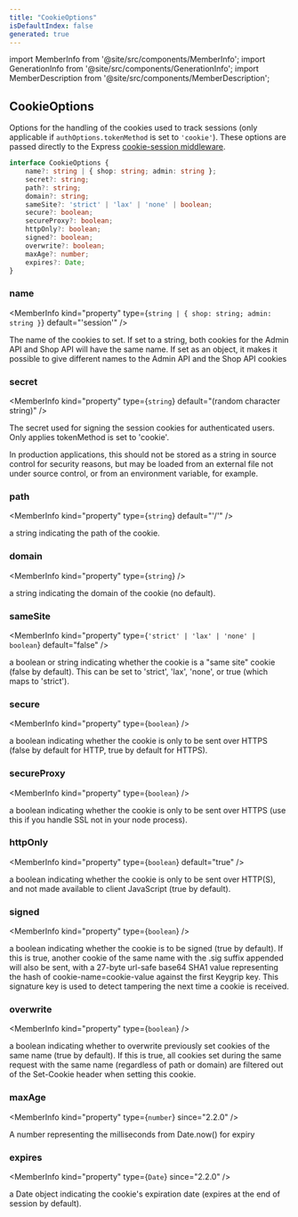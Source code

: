 ```yaml
---
title: "CookieOptions"
isDefaultIndex: false
generated: true
---
```

<!-- This file was generated from the Vendure source. Do not modify. Instead, re-run the "docs:build" script -->
import MemberInfo from '@site/src/components/MemberInfo';
import GenerationInfo from '@site/src/components/GenerationInfo';
import MemberDescription from '@site/src/components/MemberDescription';


## CookieOptions

<GenerationInfo sourceFile="packages/core/src/config/vendure-config.ts" sourceLine="221" packageName="@vendure/core" />

Options for the handling of the cookies used to track sessions (only applicable if
`authOptions.tokenMethod` is set to `'cookie'`). These options are passed directly
to the Express [cookie-session middleware](https://github.com/expressjs/cookie-session).

```ts title="Signature"
interface CookieOptions {
    name?: string | { shop: string; admin: string };
    secret?: string;
    path?: string;
    domain?: string;
    sameSite?: 'strict' | 'lax' | 'none' | boolean;
    secure?: boolean;
    secureProxy?: boolean;
    httpOnly?: boolean;
    signed?: boolean;
    overwrite?: boolean;
    maxAge?: number;
    expires?: Date;
}
```

<div className="members-wrapper">

### name

<MemberInfo kind="property" type={`string | { shop: string; admin: string }`} default="'session'"   />

The name of the cookies to set.
If set to a string, both cookies for the Admin API and Shop API will have the same name.
If set as an object, it makes it possible to give different names to the Admin API and the Shop API cookies
### secret

<MemberInfo kind="property" type={`string`} default="(random character string)"   />

The secret used for signing the session cookies for authenticated users. Only applies
tokenMethod is set to 'cookie'.

In production applications, this should not be stored as a string in
source control for security reasons, but may be loaded from an external
file not under source control, or from an environment variable, for example.
### path

<MemberInfo kind="property" type={`string`} default="'/'"   />

a string indicating the path of the cookie.
### domain

<MemberInfo kind="property" type={`string`}   />

a string indicating the domain of the cookie (no default).
### sameSite

<MemberInfo kind="property" type={`'strict' | 'lax' | 'none' | boolean`} default="false"   />

a boolean or string indicating whether the cookie is a "same site" cookie (false by default). This can be set to 'strict',
'lax', 'none', or true (which maps to 'strict').
### secure

<MemberInfo kind="property" type={`boolean`}   />

a boolean indicating whether the cookie is only to be sent over HTTPS (false by default for HTTP, true by default for HTTPS).
### secureProxy

<MemberInfo kind="property" type={`boolean`}   />

a boolean indicating whether the cookie is only to be sent over HTTPS (use this if you handle SSL not in your node process).
### httpOnly

<MemberInfo kind="property" type={`boolean`} default="true"   />

a boolean indicating whether the cookie is only to be sent over HTTP(S), and not made available to client JavaScript (true by default).
### signed

<MemberInfo kind="property" type={`boolean`}   />

a boolean indicating whether the cookie is to be signed (true by default). If this is true, another cookie of the same name with the .sig
suffix appended will also be sent, with a 27-byte url-safe base64 SHA1 value representing the hash of cookie-name=cookie-value against the
first Keygrip key. This signature key is used to detect tampering the next time a cookie is received.
### overwrite

<MemberInfo kind="property" type={`boolean`}   />

a boolean indicating whether to overwrite previously set cookies of the same name (true by default). If this is true, all cookies set during
the same request with the same name (regardless of path or domain) are filtered out of the Set-Cookie header when setting this cookie.
### maxAge

<MemberInfo kind="property" type={`number`}  since="2.2.0"  />

A number representing the milliseconds from Date.now() for expiry
### expires

<MemberInfo kind="property" type={`Date`}  since="2.2.0"  />

a Date object indicating the cookie's expiration date (expires at the end of session by default).


</div>
